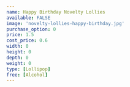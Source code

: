 ```yaml
---
name: Happy Birthday Novelty Lollies
available: FALSE
image: 'novelty-lollies-happy-birthday.jpg'
purchase_option: 0
price: 1.5
cost_price: 0.6
width: 0
height: 0
depth: 0
weight: 0
type: [Lollipop]
free: [Alcohol]
---
```

